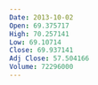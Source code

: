 ```yaml
---
Date: 2013-10-02
Open: 69.375717
High: 70.257141
Low: 69.10714
Close: 69.937141
Adj Close: 57.504166
Volume: 72296000
---
```

